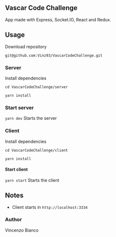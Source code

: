 ## Vascar Code Challenge
App made with Express, Socket.IO, React and Redux.

## Usage
Download repository
```
git@github.com:Vinz93/VascarCodeChallenge.git
```
### Server
Install dependencies
```
cd VascarCodeChallenge/server

yarn install
```
### Start server
`yarn dev`    Starts the server

### Client

Install dependencies
```
cd VascarCodeChallenge/client

yarn install
```
#### Start client
`yarn start`   Starts the client


## Notes
- Client starts in `http://localhost:3334`

### Author
Vincenzo Bianco
